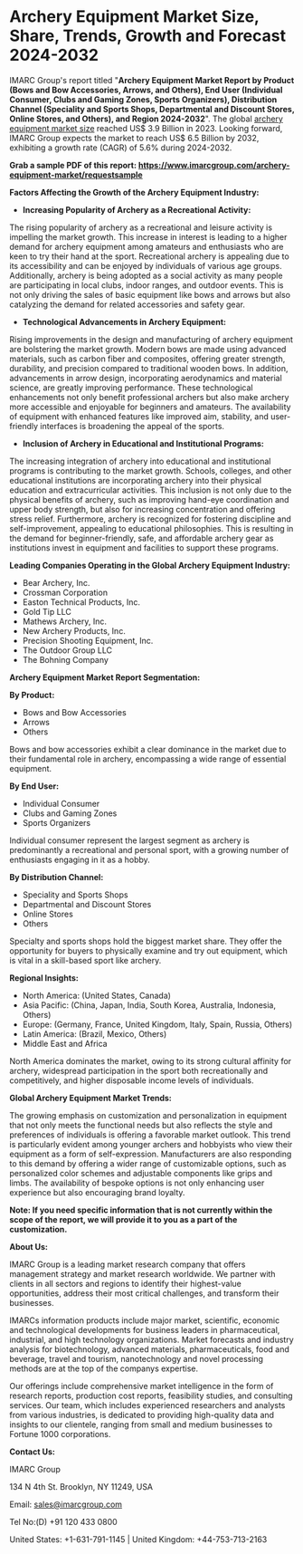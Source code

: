 ﻿# **Archery Equipment Market Size, Share, Trends, Growth and Forecast 2024-2032**
IMARC Group's report titled "**Archery Equipment Market Report by Product (Bows and Bow Accessories, Arrows, and Others), End User (Individual Consumer, Clubs and Gaming Zones, Sports Organizers), Distribution Channel (Speciality and Sports Shops, Departmental and Discount Stores, Online Stores, and Others), and Region 2024-2032**". The global [archery equipment market size](https://www.imarcgroup.com/archery-equipment-market) reached US$ 3.9 Billion in 2023. Looking forward, IMARC Group expects the market to reach US$ 6.5 Billion by 2032, exhibiting a growth rate (CAGR) of 5.6% during 2024-2032.

**Grab a sample PDF of this report: <https://www.imarcgroup.com/archery-equipment-market/requestsample>**

**Factors Affecting the Growth of the Archery Equipment Industry:**

- **Increasing Popularity of Archery as a Recreational Activity:**

The rising popularity of archery as a recreational and leisure activity is impelling the market growth. This increase in interest is leading to a higher demand for archery equipment among amateurs and enthusiasts who are keen to try their hand at the sport. Recreational archery is appealing due to its accessibility and can be enjoyed by individuals of various age groups. Additionally, archery is being adopted as a social activity as many people are participating in local clubs, indoor ranges, and outdoor events. This is not only driving the sales of basic equipment like bows and arrows but also catalyzing the demand for related accessories and safety gear.

- **Technological Advancements in Archery Equipment:**

Rising improvements in the design and manufacturing of archery equipment are bolstering the market growth. Modern bows are made using advanced materials, such as carbon fiber and composites, offering greater strength, durability, and precision compared to traditional wooden bows. In addition, advancements in arrow design, incorporating aerodynamics and material science, are greatly improving performance. These technological enhancements not only benefit professional archers but also make archery more accessible and enjoyable for beginners and amateurs. The availability of equipment with enhanced features like improved aim, stability, and user-friendly interfaces is broadening the appeal of the sports.

- **Inclusion of Archery in Educational and Institutional Programs:**

The increasing integration of archery into educational and institutional programs is contributing to the market growth. Schools, colleges, and other educational institutions are incorporating archery into their physical education and extracurricular activities. This inclusion is not only due to the physical benefits of archery, such as improving hand-eye coordination and upper body strength, but also for increasing concentration and offering stress relief. Furthermore, archery is recognized for fostering discipline and self-improvement, appealing to educational philosophies. This is resulting in the demand for beginner-friendly, safe, and affordable archery gear as institutions invest in equipment and facilities to support these programs.

**Leading Companies Operating in the Global Archery Equipment Industry:**

- Bear Archery, Inc.
- Crossman Corporation
- Easton Technical Products, Inc.
- Gold Tip LLC
- Mathews Archery, Inc.
- New Archery Products, Inc.
- Precision Shooting Equipment, Inc.
- The Outdoor Group LLC
- The Bohning Company

**Archery Equipment Market Report Segmentation:**

**By Product:**

- Bows and Bow Accessories
- Arrows
- Others

Bows and bow accessories exhibit a clear dominance in the market due to their fundamental role in archery, encompassing a wide range of essential equipment.

**By End User:**

- Individual Consumer
- Clubs and Gaming Zones
- Sports Organizers

Individual consumer represent the largest segment as archery is predominantly a recreational and personal sport, with a growing number of enthusiasts engaging in it as a hobby.

**By Distribution Channel:**

- Speciality and Sports Shops
- Departmental and Discount Stores
- Online Stores
- Others

Specialty and sports shops hold the biggest market share. They offer the opportunity for buyers to physically examine and try out equipment, which is vital in a skill-based sport like archery.

**Regional Insights:**

- North America: (United States, Canada)
- Asia Pacific: (China, Japan, India, South Korea, Australia, Indonesia, Others)
- Europe: (Germany, France, United Kingdom, Italy, Spain, Russia, Others)
- Latin America: (Brazil, Mexico, Others)
- Middle East and Africa

North America dominates the market, owing to its strong cultural affinity for archery, widespread participation in the sport both recreationally and competitively, and higher disposable income levels of individuals.

**Global Archery Equipment Market Trends:**

The growing emphasis on customization and personalization in equipment that not only meets the functional needs but also reflects the style and preferences of individuals is offering a favorable market outlook. This trend is particularly evident among younger archers and hobbyists who view their equipment as a form of self-expression. Manufacturers are also responding to this demand by offering a wider range of customizable options, such as personalized color schemes and adjustable components like grips and limbs. The availability of bespoke options is not only enhancing user experience but also encouraging brand loyalty.

**Note: If you need specific information that is not currently within the scope of the report, we will provide it to you as a part of the customization.**

**About Us:**

IMARC Group is a leading market research company that offers management strategy and market research worldwide. We partner with clients in all sectors and regions to identify their highest-value opportunities, address their most critical challenges, and transform their businesses.

IMARCs information products include major market, scientific, economic and technological developments for business leaders in pharmaceutical, industrial, and high technology organizations. Market forecasts and industry analysis for biotechnology, advanced materials, pharmaceuticals, food and beverage, travel and tourism, nanotechnology and novel processing methods are at the top of the companys expertise.

Our offerings include comprehensive market intelligence in the form of research reports, production cost reports, feasibility studies, and consulting services. Our team, which includes experienced researchers and analysts from various industries, is dedicated to providing high-quality data and insights to our clientele, ranging from small and medium businesses to Fortune 1000 corporations.

**Contact Us:**

IMARC Group

134 N 4th St. Brooklyn, NY 11249, USA

Email: sales@imarcgroup.com

Tel No:(D) +91 120 433 0800

United States: +1-631-791-1145 | United Kingdom: +44-753-713-2163
